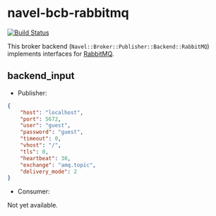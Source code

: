navel-bcb-rabbitmq
==================

[![Build Status](https://travis-ci.org/Navel-IT/navel-bcb-rabbitmq.svg)](https://travis-ci.org/Navel-IT/navel-bcb-rabbitmq)

This broker backend (`Navel::Broker::Publisher::Backend::RabbitMQ`) implements interfaces for [RabbitMQ](http://www.rabbitmq.com/documentation.html).

backend_input
-------------

- Publisher:

```json
{
    "host": "localhost",
    "port": 5672,
    "user": "guest",
    "password": "guest",
    "timeout": 0,
    "vhost": "/",
    "tls": 0,
    "heartbeat": 30,
    "exchange": "amq.topic",
    "delivery_mode": 2
}
```

- Consumer:

Not yet available.
